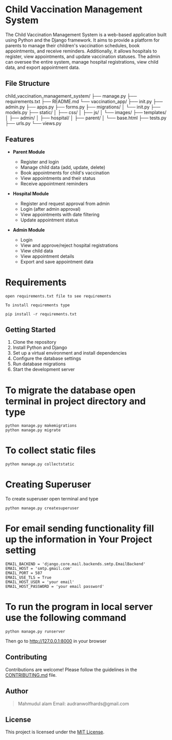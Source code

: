 # Child Vaccination Management System

The Child Vaccination Management System is a web-based application built using Python and the Django framework. It aims to provide a platform for parents to manage their children's vaccination schedules, book appointments, and receive reminders. Additionally, it allows hospitals to register, view appointments, and update vaccination statuses. The admin can oversee the entire system, manage hospital registrations, view child data, and export appointment data.

## File Structure
child_vaccination_management_system/
├── manage.py
├── requirements.txt
├── README.md
└── vaccination_app/
├── init.py
├── admin.py
├── apps.py
├── forms.py
├── migrations/
│ └── init.py
├── models.py
├── static/
│ ├── css/
│ ├── js/
│ └── images/
├── templates/
│ ├── admin/
│ ├── hospital/
│ ├── parent/
│ └── base.html
├── tests.py
├── urls.py
└── views.py
## Features

- **Parent Module**
  - Register and login
  - Manage child data (add, update, delete)
  - Book appointments for child's vaccination
  - View appointments and their status
  - Receive appointment reminders

- **Hospital Module**
  - Register and request approval from admin
  - Login (after admin approval)
  - View appointments with date filtering
  - Update appointment status

- **Admin Module**
  - Login
  - View and approve/reject hospital registrations
  - View child data
  - View appointment details
  - Export and save appointment data

# Requirements
```
open requirements.txt file to see requirements

To install requirements type

pip install -r requirements.txt
```

## Getting Started

1. Clone the repository
2. Install Python and Django
3. Set up a virtual environment and install dependencies
4. Configure the database settings
5. Run database migrations
6. Start the development server

# To migrate the database open terminal in project directory and type
```
python manage.py makemigrations
python manage.py migrate
```
# To collect static files
```
python manage.py collectstatic
```
# Creating Superuser
To create superuser open terminal and type
```
python manage.py createsuperuser
```
# For email sending functionality fill up the information in Your Project setting
```
EMAIL_BACKEND = 'django.core.mail.backends.smtp.EmailBackend'
EMAIL_HOST = 'smtp.gmail.com'
EMAIL_PORT = 587
EMAIL_USE_TLS = True
EMAIL_HOST_USER = 'your email'
EMAIL_HOST_PASSWORD = 'your email password'
```
# To run the program in local server use the following command
```
python manage.py runserver
```
Then go to http://127.0.0.1:8000 in your browser

## Contributing

Contributions are welcome! Please follow the guidelines in the [CONTRIBUTING.md](CONTRIBUTING.md) file.

## Author
<blockquote>
Mahmudul alam
Email: audranwolfhards@gmail.com
</blockquote>

## License

This project is licensed under the [MIT License](LICENSE).
